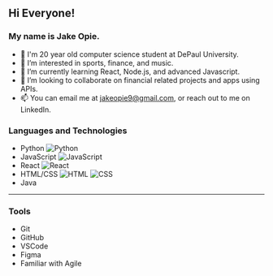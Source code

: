 ## Hi Everyone!
### My name is **Jake Opie**. 


- 👋 I'm 20 year old computer science student at DePaul University.
- 👀 I’m interested in sports, finance, and music.
- 🌱 I’m currently learning React, Node.js, and advanced Javascript.
- 💞️ I’m looking to collaborate on financial related projects and apps using APIs.
- 📫 You can email me at jakeopie9@gmail.com, or reach out to me on LinkedIn.

### Languages and Technologies
- Python ![Python](https://user-images.githubusercontent.com/72716605/140661668-6b48c7b2-c564-42a1-a32a-fca61fe110bf.png)
- JavaScript ![JavaScript](https://user-images.githubusercontent.com/72716605/140661680-1a46276c-6c63-41d2-81e1-abf1ee9962a1.png)
- React ![React](https://user-images.githubusercontent.com/72716605/140661692-74873fcd-78b5-423b-9620-e23dea8fd2e9.png)
- HTML/CSS ![HTML](https://user-images.githubusercontent.com/72716605/140661703-76d849c5-da25-4d5f-99ba-89551cf5bf5d.png) ![CSS](https://user-images.githubusercontent.com/72716605/140661708-f3f81376-e94b-4103-bc8a-8a04948b1295.png)
- Java

---

### Tools
- Git 
- GitHub
- VSCode 
- Figma
- Familiar with Agile 
<!---
jopieji/jopieji is a ✨ special ✨ repository because its `README.md` (this file) appears on your GitHub profile.
You can click the Preview link to take a look at your changes.
--->
## 
